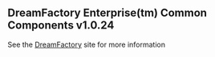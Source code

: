 ## DreamFactory Enterprise(tm) Common Components v1.0.24
See the [DreamFactory](https://www.dreamfactory.com/) site for more information
